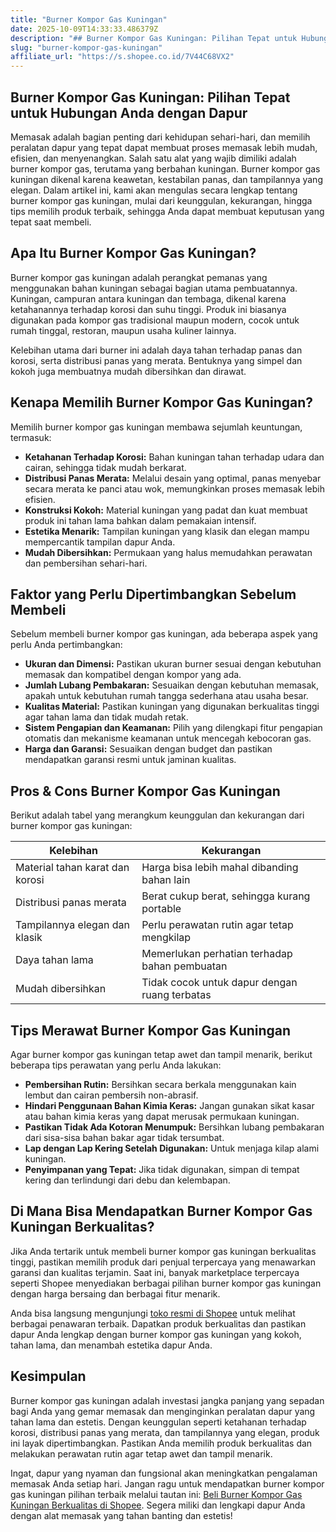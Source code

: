 ```yaml
---
title: "Burner Kompor Gas Kuningan"
date: 2025-10-09T14:33:33.486379Z
description: "## Burner Kompor Gas Kuningan: Pilihan Tepat untuk Hubungan Anda dengan Dapur..."
slug: "burner-kompor-gas-kuningan"
affiliate_url: "https://s.shopee.co.id/7V44C68VX2"
---
```

## Burner Kompor Gas Kuningan: Pilihan Tepat untuk Hubungan Anda dengan Dapur

Memasak adalah bagian penting dari kehidupan sehari-hari, dan memilih peralatan dapur yang tepat dapat membuat proses memasak lebih mudah, efisien, dan menyenangkan. Salah satu alat yang wajib dimiliki adalah burner kompor gas, terutama yang berbahan kuningan. Burner kompor gas kuningan dikenal karena keawetan, kestabilan panas, dan tampilannya yang elegan. Dalam artikel ini, kami akan mengulas secara lengkap tentang burner kompor gas kuningan, mulai dari keunggulan, kekurangan, hingga tips memilih produk terbaik, sehingga Anda dapat membuat keputusan yang tepat saat membeli.

## Apa Itu Burner Kompor Gas Kuningan?

Burner kompor gas kuningan adalah perangkat pemanas yang menggunakan bahan kuningan sebagai bagian utama pembuatannya. Kuningan, campuran antara kuningan dan tembaga, dikenal karena ketahanannya terhadap korosi dan suhu tinggi. Produk ini biasanya digunakan pada kompor gas tradisional maupun modern, cocok untuk rumah tinggal, restoran, maupun usaha kuliner lainnya.

Kelebihan utama dari burner ini adalah daya tahan terhadap panas dan korosi, serta distribusi panas yang merata. Bentuknya yang simpel dan kokoh juga membuatnya mudah dibersihkan dan dirawat.

## Kenapa Memilih Burner Kompor Gas Kuningan?

Memilih burner kompor gas kuningan membawa sejumlah keuntungan, termasuk:

- **Ketahanan Terhadap Korosi:** Bahan kuningan tahan terhadap udara dan cairan, sehingga tidak mudah berkarat.
- **Distribusi Panas Merata:** Melalui desain yang optimal, panas menyebar secara merata ke panci atau wok, memungkinkan proses memasak lebih efisien.
- **Konstruksi Kokoh:** Material kuningan yang padat dan kuat membuat produk ini tahan lama bahkan dalam pemakaian intensif.
- **Estetika Menarik:** Tampilan kuningan yang klasik dan elegan mampu mempercantik tampilan dapur Anda.
- **Mudah Dibersihkan:** Permukaan yang halus memudahkan perawatan dan pembersihan sehari-hari.

## Faktor yang Perlu Dipertimbangkan Sebelum Membeli

Sebelum membeli burner kompor gas kuningan, ada beberapa aspek yang perlu Anda pertimbangkan:

- **Ukuran dan Dimensi:** Pastikan ukuran burner sesuai dengan kebutuhan memasak dan kompatibel dengan kompor yang ada.
- **Jumlah Lubang Pembakaran:** Sesuaikan dengan kebutuhan memasak, apakah untuk kebutuhan rumah tangga sederhana atau usaha besar.
- **Kualitas Material:** Pastikan kuningan yang digunakan berkualitas tinggi agar tahan lama dan tidak mudah retak.
- **Sistem Pengapian dan Keamanan:** Pilih yang dilengkapi fitur pengapian otomatis dan mekanisme keamanan untuk mencegah kebocoran gas.
- **Harga dan Garansi:** Sesuaikan dengan budget dan pastikan mendapatkan garansi resmi untuk jaminan kualitas.

## Pros & Cons Burner Kompor Gas Kuningan

Berikut adalah tabel yang merangkum keunggulan dan kekurangan dari burner kompor gas kuningan:

| Kelebihan                                | Kekurangan                              |
|------------------------------------------|----------------------------------------|
| Material tahan karat dan korosi        | Harga bisa lebih mahal dibanding bahan lain |
| Distribusi panas merata                 | Berat cukup berat, sehingga kurang portable |
| Tampilannya elegan dan klasik          | Perlu perawatan rutin agar tetap mengkilap |
| Daya tahan lama                        | Memerlukan perhatian terhadap bahan pembuatan    |
| Mudah dibersihkan                     | Tidak cocok untuk dapur dengan ruang terbatas  |

## Tips Merawat Burner Kompor Gas Kuningan

Agar burner kompor gas kuningan tetap awet dan tampil menarik, berikut beberapa tips perawatan yang perlu Anda lakukan:

- **Pembersihan Rutin:** Bersihkan secara berkala menggunakan kain lembut dan cairan pembersih non-abrasif.
- **Hindari Penggunaan Bahan Kimia Keras:** Jangan gunakan sikat kasar atau bahan kimia keras yang dapat merusak permukaan kuningan.
- **Pastikan Tidak Ada Kotoran Menumpuk:** Bersihkan lubang pembakaran dari sisa-sisa bahan bakar agar tidak tersumbat.
- **Lap dengan Lap Kering Setelah Digunakan:** Untuk menjaga kilap alami kuningan.
- **Penyimpanan yang Tepat:** Jika tidak digunakan, simpan di tempat kering dan terlindungi dari debu dan kelembapan.

## Di Mana Bisa Mendapatkan Burner Kompor Gas Kuningan Berkualitas?

Jika Anda tertarik untuk membeli burner kompor gas kuningan berkualitas tinggi, pastikan memilih produk dari penjual terpercaya yang menawarkan garansi dan kualitas terjamin. Saat ini, banyak marketplace terpercaya seperti Shopee menyediakan berbagai pilihan burner kompor gas kuningan dengan harga bersaing dan berbagai fitur menarik.

Anda bisa langsung mengunjungi [toko resmi di Shopee](https://s.shopee.co.id/7V44C68VX2) untuk melihat berbagai penawaran terbaik. Dapatkan produk berkualitas dan pastikan dapur Anda lengkap dengan burner kompor gas kuningan yang kokoh, tahan lama, dan menambah estetika dapur Anda.

## Kesimpulan

Burner kompor gas kuningan adalah investasi jangka panjang yang sepadan bagi Anda yang gemar memasak dan menginginkan peralatan dapur yang tahan lama dan estetis. Dengan keunggulan seperti ketahanan terhadap korosi, distribusi panas yang merata, dan tampilannya yang elegan, produk ini layak dipertimbangkan. Pastikan Anda memilih produk berkualitas dan melakukan perawatan rutin agar tetap awet dan tampil menarik.

Ingat, dapur yang nyaman dan fungsional akan meningkatkan pengalaman memasak Anda setiap hari. Jangan ragu untuk mendapatkan burner kompor gas kuningan pilihan terbaik melalui tautan ini: [Beli Burner Kompor Gas Kuningan Berkualitas di Shopee](https://s.shopee.co.id/7V44C68VX2). Segera miliki dan lengkapi dapur Anda dengan alat memasak yang tahan banting dan estetis!